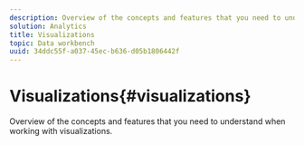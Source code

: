 ```yaml
---
description: Overview of the concepts and features that you need to understand when working with visualizations.
solution: Analytics
title: Visualizations
topic: Data workbench
uuid: 34ddc55f-a037-45ec-b636-d05b1806442f
---
```


# Visualizations{#visualizations}

Overview of the concepts and features that you need to understand when working with visualizations.

